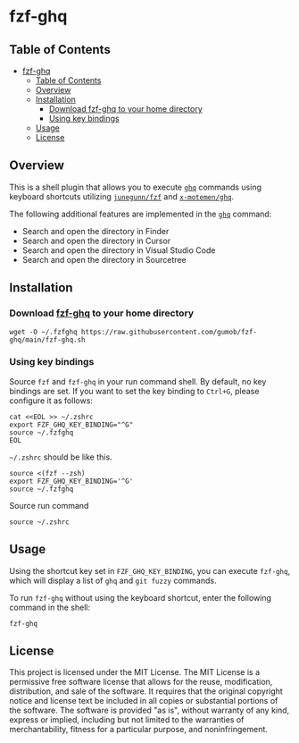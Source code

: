 # fzf-ghq

## Table of Contents

- [fzf-ghq](#fzf-ghq)
  - [Table of Contents](#table-of-contents)
  - [Overview](#overview)
  - [Installation](#installation)
    - [Download fzf-ghq to your home directory](#download-fzf-ghq-to-your-home-directory)
    - [Using key bindings](#using-key-bindings)
  - [Usage](#usage)
  - [License](#license)

## Overview

This is a shell plugin that allows you to execute [`ghq`](https://github.com/x-motemen/ghq) commands using keyboard shortcuts utilizing [`junegunn/fzf`](https://github.com/junegunn/fzf) and [`x-motemen/ghq`](https://github.com/x-motemen/ghq).

The following additional features are implemented in the [`ghq`](https://github.com/x-motemen/ghq) command:

- Search and open the directory in Finder
- Search and open the directory in Cursor
- Search and open the directory in Visual Studio Code
- Search and open the directory in Sourcetree

## Installation

### Download [fzf-ghq](https://github.com/gumob/fzf-ghq) to your home directory

```shell
wget -O ~/.fzfghq https://raw.githubusercontent.com/gumob/fzf-ghq/main/fzf-ghq.sh
```

### Using key bindings

Source `fzf` and `fzf-ghq` in your run command shell.
By default, no key bindings are set. If you want to set the key binding to `Ctrl+G`, please configure it as follows:

```shell
cat <<EOL >> ~/.zshrc
export FZF_GHQ_KEY_BINDING="^G"
source ~/.fzfghq
EOL
```

`~/.zshrc` should be like this.

```shell
source <(fzf --zsh)
export FZF_GHQ_KEY_BINDING='^G'
source ~/.fzfghq
```

Source run command

```shell
source ~/.zshrc
```

## Usage

Using the shortcut key set in `FZF_GHQ_KEY_BINDING`, you can execute `fzf-ghq`, which will display a list of `ghq` and `git fuzzy` commands.

To run `fzf-ghq` without using the keyboard shortcut, enter the following command in the shell:

```shell
fzf-ghq
```

## License

This project is licensed under the MIT License. The MIT License is a permissive free software license that allows for the reuse, modification, distribution, and sale of the software. It requires that the original copyright notice and license text be included in all copies or substantial portions of the software. The software is provided "as is", without warranty of any kind, express or implied, including but not limited to the warranties of merchantability, fitness for a particular purpose, and noninfringement.

